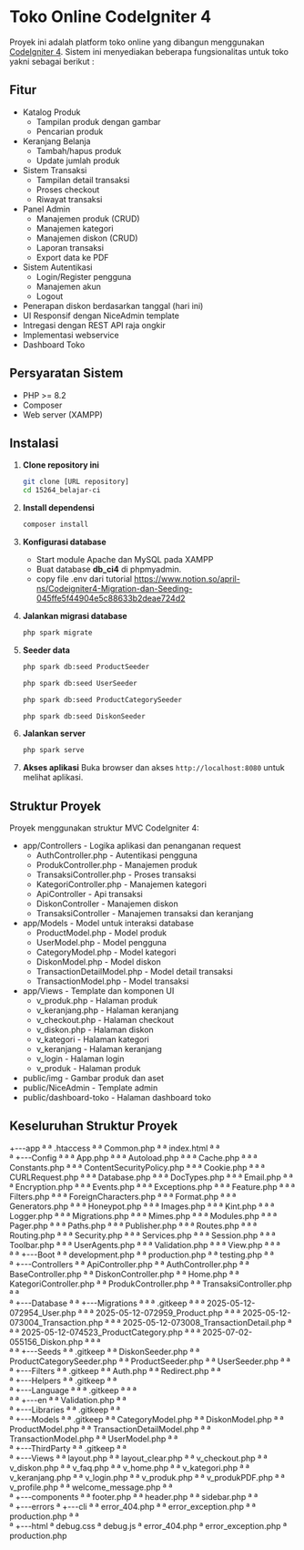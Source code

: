 # Toko Online CodeIgniter 4

Proyek ini adalah platform toko online yang dibangun menggunakan [CodeIgniter 4](https://codeigniter.com/). Sistem ini menyediakan beberapa fungsionalitas untuk toko yakni sebagai berikut :

## Fitur

- Katalog Produk
  - Tampilan produk dengan gambar
  - Pencarian produk
- Keranjang Belanja
  - Tambah/hapus produk
  - Update jumlah produk
- Sistem Transaksi
  - Tampilan detail transaksi
  - Proses checkout
  - Riwayat transaksi
- Panel Admin
  - Manajemen produk (CRUD)
  - Manajemen kategori
  - Manajemen diskon (CRUD)
  - Laporan transaksi
  - Export data ke PDF
- Sistem Autentikasi
  - Login/Register pengguna
  - Manajemen akun
  - Logout
- Penerapan diskon berdasarkan tanggal (hari ini)
- UI Responsif dengan NiceAdmin template
- Intregasi dengan REST API raja ongkir
- Implementasi webservice
- Dashboard Toko

## Persyaratan Sistem

- PHP >= 8.2
- Composer
- Web server (XAMPP)

## Instalasi

1. **Clone repository ini**
   ```bash
   git clone [URL repository]
   cd 15264_belajar-ci
   ```
2. **Install dependensi**
   ```bash
   composer install
   ```
3. **Konfigurasi database**

   - Start module Apache dan MySQL pada XAMPP
   - Buat database **db_ci4** di phpmyadmin.
   - copy file .env dari tutorial https://www.notion.so/april-ns/Codeigniter4-Migration-dan-Seeding-045ffe5f44904e5c88633b2deae724d2

4. **Jalankan migrasi database**
   ```bash
   php spark migrate
   ```
5. **Seeder data**
   ```bash
   php spark db:seed ProductSeeder
   ```
   ```bash
   php spark db:seed UserSeeder
   ```
   ```bash
   php spark db:seed ProductCategorySeeder
   ```
   ```bash
   php spark db:seed DiskonSeeder
   ```
6. **Jalankan server**
   ```bash
   php spark serve
   ```
7. **Akses aplikasi**
   Buka browser dan akses `http://localhost:8080` untuk melihat aplikasi.

## Struktur Proyek

Proyek menggunakan struktur MVC CodeIgniter 4:

- app/Controllers - Logika aplikasi dan penanganan request
  - AuthController.php - Autentikasi pengguna
  - ProdukController.php - Manajemen produk
  - TransaksiController.php - Proses transaksi
  - KategoriController.php - Manajemen kategori
  - ApiController - Api transaksi
  - DiskonController - Manajemen diskon
  - TransaksiController - Manajemen transaksi dan keranjang
- app/Models - Model untuk interaksi database
  - ProductModel.php - Model produk
  - UserModel.php - Model pengguna
  - CategoryModel.php - Model kategori
  - DiskonModel.php - Model diskon
  - TransactionDetailModel.php - Model detail transaksi
  - TransactionModel.php - Model transaksi
- app/Views - Template dan komponen UI
  - v_produk.php - Halaman produk
  - v_keranjang.php - Halaman keranjang
  - v_checkout.php - Halaman checkout
  - v_diskon.php - Halaman diskon
  - v_kategori - Halaman kategori
  - v_keranjang - Halaman keranjang
  - v_login - Halaman login
  - v_produk - Halaman produk
- public/img - Gambar produk dan aset
- public/NiceAdmin - Template admin
- public/dashboard-toko - Halaman dashboard toko

## Keseluruhan Struktur Proyek

+---app
ª ª .htaccess
ª ª Common.php
ª ª index.html
ª ª  
ª +---Config
ª ª ª App.php
ª ª ª Autoload.php
ª ª ª Cache.php
ª ª ª Constants.php
ª ª ª ContentSecurityPolicy.php
ª ª ª Cookie.php
ª ª ª CURLRequest.php
ª ª ª Database.php
ª ª ª DocTypes.php
ª ª ª Email.php
ª ª ª Encryption.php
ª ª ª Events.php
ª ª ª Exceptions.php
ª ª ª Feature.php
ª ª ª Filters.php
ª ª ª ForeignCharacters.php
ª ª ª Format.php
ª ª ª Generators.php
ª ª ª Honeypot.php
ª ª ª Images.php
ª ª ª Kint.php
ª ª ª Logger.php
ª ª ª Migrations.php
ª ª ª Mimes.php
ª ª ª Modules.php
ª ª ª Pager.php
ª ª ª Paths.php
ª ª ª Publisher.php
ª ª ª Routes.php
ª ª ª Routing.php
ª ª ª Security.php
ª ª ª Services.php
ª ª ª Session.php
ª ª ª Toolbar.php
ª ª ª UserAgents.php
ª ª ª Validation.php
ª ª ª View.php
ª ª ª  
ª ª +---Boot
ª ª development.php
ª ª production.php
ª ª testing.php
ª ª  
ª +---Controllers
ª ª ApiController.php
ª ª AuthController.php
ª ª BaseController.php
ª ª DiskonController.php
ª ª Home.php
ª ª KategoriController.php
ª ª ProdukController.php
ª ª TransaksiController.php
ª ª  
ª +---Database
ª ª +---Migrations
ª ª ª .gitkeep
ª ª ª 2025-05-12-072954_User.php
ª ª ª 2025-05-12-072959_Product.php
ª ª ª 2025-05-12-073004_Transaction.php
ª ª ª 2025-05-12-073008_TransactionDetail.php
ª ª ª 2025-05-12-074523_ProductCategory.php
ª ª ª 2025-07-02-055156_Diskon.php
ª ª ª  
ª ª +---Seeds
ª ª .gitkeep
ª ª DiskonSeeder.php
ª ª ProductCategorySeeder.php
ª ª ProductSeeder.php
ª ª UserSeeder.php
ª ª  
ª +---Filters
ª ª .gitkeep
ª ª Auth.php
ª ª Redirect.php
ª ª  
ª +---Helpers
ª ª .gitkeep
ª ª  
ª +---Language
ª ª ª .gitkeep
ª ª ª  
ª ª +---en
ª ª Validation.php
ª ª  
ª +---Libraries
ª ª .gitkeep
ª ª  
ª +---Models
ª ª .gitkeep
ª ª CategoryModel.php
ª ª DiskonModel.php
ª ª ProductModel.php
ª ª TransactionDetailModel.php
ª ª TransactionModel.php
ª ª UserModel.php
ª ª  
ª +---ThirdParty
ª ª .gitkeep
ª ª  
ª +---Views
ª ª layout.php
ª ª layout_clear.php
ª ª v_checkout.php
ª ª v_diskon.php
ª ª v_faq.php
ª ª v_home.php
ª ª v_kategori.php
ª ª v_keranjang.php
ª ª v_login.php
ª ª v_produk.php
ª ª v_produkPDF.php
ª ª v_profile.php
ª ª welcome_message.php
ª ª  
ª +---components
ª ª footer.php
ª ª header.php
ª ª sidebar.php
ª ª  
ª +---errors
ª +---cli
ª ª error_404.php
ª ª error_exception.php
ª ª production.php
ª ª  
ª +---html
ª debug.css
ª debug.js
ª error_404.php
ª error_exception.php
ª production.php

